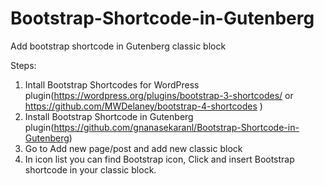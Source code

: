 # Bootstrap-Shortcode-in-Gutenberg
Add bootstrap shortcode in Gutenberg classic block

Steps:
1. Intall Bootstrap Shortcodes for WordPress plugin(https://wordpress.org/plugins/bootstrap-3-shortcodes/ or https://github.com/MWDelaney/bootstrap-4-shortcodes ) 
2. Install Bootstrap Shortcode in Gutenberg plugin(https://github.com/gnanasekaranl/Bootstrap-Shortcode-in-Gutenberg)
3. Go to Add new page/post and add new classic block
4. In icon list you can find Bootstrap icon, Click and insert Bootstrap shortcode in your classic block.
